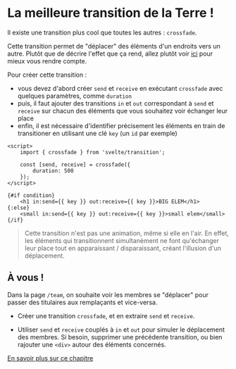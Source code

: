 # La meilleure transition de la Terre !

Il existe une transition plus cool que toutes les autres : `crossfade`.

Cette transition permet de "déplacer" des éléments d'un endroits vers un autre. Plutôt que de décrire l'effet que ça rend, allez plutôt voir [ici](https://svelte.dev/examples/deferred-transitions) pour mieux vous rendre compte.

Pour créer cette transition :

- vous devez d'abord créer `send` et `receive` en exécutant `crossfade` avec quelques paramètres, comme `duration`
- puis, il faut ajouter des transitions `in` et `out` correspondant à `send` et `receive` sur chacun des éléments que vous souhaitez voir échanger leur place
- enfin, il est nécessaire d'identifier précisement les éléments en train de transitioner en utilisant une clé `key` (un `id` par exemple)

```svelte
<script>
	import { crossfade } from 'svelte/transition';

	const [send, receive] = crossfade({
		duration: 500
	});
</script>

{#if condition}
	<h1 in:send={{ key }} out:receive={{ key }}>BIG ELEM</h1>
{:else}
	<small in:send={{ key }} out:receive={{ key }}>small elem</small>
{/if}
```

> Cette transition n'est pas une animation, même si elle en l'air. En effet, les éléments qui transitionnent simultanément ne font qu'échanger leur place tout en apparaissant / disparaissant, créant l'illusion d'un déplacement.

## À vous !

<section class='task'>

Dans la page `/team`, on souhaite voir les membres se "déplacer" pour passer des titulaires aux remplaçants et vice-versa.

- Créer une transition `crossfade`, et en extraire `send` et `receive`.

- Utiliser `send` et `receive` couplés à `in` et `out` pour simuler le déplacement des membres. Si besoin, supprimer une précédente transition, ou bien rajouter une `<div>` autour des éléments concernés.

</section>

[En savoir plus sur ce chapitre](https://svelte.dev/docs/svelte-transition#crossfade)
